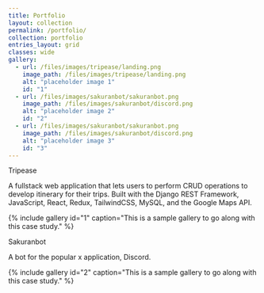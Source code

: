 ```yaml
---
title: Portfolio
layout: collection
permalink: /portfolio/
collection: portfolio
entries_layout: grid
classes: wide
gallery:
  - url: /files/images/tripease/landing.png
    image_path: /files/images/tripease/landing.png
    alt: "placeholder image 1"
    id: "1"
  - url: /files/images/sakuranbot/sakuranbot.png
    image_path: /files/images/sakuranbot/discord.png
    alt: "placeholder image 2"
    id: "2"
  - url: /files/images/sakuranbot/sakuranbot.png
    image_path: /files/images/sakuranbot/discord.png
    alt: "placeholder image 3"
    id: "3"
---
```


Tripease

A fullstack web application that lets users to perform CRUD operations to develop itinerary for their trips. Built with the Django REST Framework, JavaScript, React, Redux, TailwindCSS, MySQL, and the Google Maps API.


{% include gallery id="1" caption="This is a sample gallery to go along with this case study." %}

Sakuranbot

A bot for the popular x application, Discord.

{% include gallery id="2" caption="This is a sample gallery to go along with this case study." %}